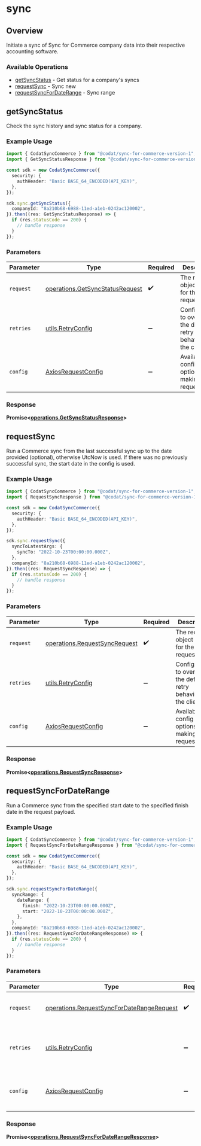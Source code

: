 # sync

## Overview

Initiate a sync of Sync for Commerce company data into their respective accounting software.

### Available Operations

* [getSyncStatus](#getsyncstatus) - Get status for a company's syncs
* [requestSync](#requestsync) - Sync new
* [requestSyncForDateRange](#requestsyncfordaterange) - Sync range

## getSyncStatus

Check the sync history and sync status for a company.

### Example Usage

```typescript
import { CodatSyncCommerce } from "@codat/sync-for-commerce-version-1";
import { GetSyncStatusResponse } from "@codat/sync-for-commerce-version-1/dist/sdk/models/operations";

const sdk = new CodatSyncCommerce({
  security: {
    authHeader: "Basic BASE_64_ENCODED(API_KEY)",
  },
});

sdk.sync.getSyncStatus({
  companyId: "8a210b68-6988-11ed-a1eb-0242ac120002",
}).then((res: GetSyncStatusResponse) => {
  if (res.statusCode == 200) {
    // handle response
  }
});
```

### Parameters

| Parameter                                                                          | Type                                                                               | Required                                                                           | Description                                                                        |
| ---------------------------------------------------------------------------------- | ---------------------------------------------------------------------------------- | ---------------------------------------------------------------------------------- | ---------------------------------------------------------------------------------- |
| `request`                                                                          | [operations.GetSyncStatusRequest](../../models/operations/getsyncstatusrequest.md) | :heavy_check_mark:                                                                 | The request object to use for the request.                                         |
| `retries`                                                                          | [utils.RetryConfig](../../models/utils/retryconfig.md)                             | :heavy_minus_sign:                                                                 | Configuration to override the default retry behavior of the client.                |
| `config`                                                                           | [AxiosRequestConfig](https://axios-http.com/docs/req_config)                       | :heavy_minus_sign:                                                                 | Available config options for making requests.                                      |


### Response

**Promise<[operations.GetSyncStatusResponse](../../models/operations/getsyncstatusresponse.md)>**


## requestSync

Run a Commerce sync from the last successful sync up to the date provided (optional), otherwise UtcNow is used.
If there was no previously successful sync, the start date in the config is used.

### Example Usage

```typescript
import { CodatSyncCommerce } from "@codat/sync-for-commerce-version-1";
import { RequestSyncResponse } from "@codat/sync-for-commerce-version-1/dist/sdk/models/operations";

const sdk = new CodatSyncCommerce({
  security: {
    authHeader: "Basic BASE_64_ENCODED(API_KEY)",
  },
});

sdk.sync.requestSync({
  syncToLatestArgs: {
    syncTo: "2022-10-23T00:00:00.000Z",
  },
  companyId: "8a210b68-6988-11ed-a1eb-0242ac120002",
}).then((res: RequestSyncResponse) => {
  if (res.statusCode == 200) {
    // handle response
  }
});
```

### Parameters

| Parameter                                                                      | Type                                                                           | Required                                                                       | Description                                                                    |
| ------------------------------------------------------------------------------ | ------------------------------------------------------------------------------ | ------------------------------------------------------------------------------ | ------------------------------------------------------------------------------ |
| `request`                                                                      | [operations.RequestSyncRequest](../../models/operations/requestsyncrequest.md) | :heavy_check_mark:                                                             | The request object to use for the request.                                     |
| `retries`                                                                      | [utils.RetryConfig](../../models/utils/retryconfig.md)                         | :heavy_minus_sign:                                                             | Configuration to override the default retry behavior of the client.            |
| `config`                                                                       | [AxiosRequestConfig](https://axios-http.com/docs/req_config)                   | :heavy_minus_sign:                                                             | Available config options for making requests.                                  |


### Response

**Promise<[operations.RequestSyncResponse](../../models/operations/requestsyncresponse.md)>**


## requestSyncForDateRange

Run a Commerce sync from the specified start date to the specified finish date in the request payload.

### Example Usage

```typescript
import { CodatSyncCommerce } from "@codat/sync-for-commerce-version-1";
import { RequestSyncForDateRangeResponse } from "@codat/sync-for-commerce-version-1/dist/sdk/models/operations";

const sdk = new CodatSyncCommerce({
  security: {
    authHeader: "Basic BASE_64_ENCODED(API_KEY)",
  },
});

sdk.sync.requestSyncForDateRange({
  syncRange: {
    dateRange: {
      finish: "2022-10-23T00:00:00.000Z",
      start: "2022-10-23T00:00:00.000Z",
    },
  },
  companyId: "8a210b68-6988-11ed-a1eb-0242ac120002",
}).then((res: RequestSyncForDateRangeResponse) => {
  if (res.statusCode == 200) {
    // handle response
  }
});
```

### Parameters

| Parameter                                                                                              | Type                                                                                                   | Required                                                                                               | Description                                                                                            |
| ------------------------------------------------------------------------------------------------------ | ------------------------------------------------------------------------------------------------------ | ------------------------------------------------------------------------------------------------------ | ------------------------------------------------------------------------------------------------------ |
| `request`                                                                                              | [operations.RequestSyncForDateRangeRequest](../../models/operations/requestsyncfordaterangerequest.md) | :heavy_check_mark:                                                                                     | The request object to use for the request.                                                             |
| `retries`                                                                                              | [utils.RetryConfig](../../models/utils/retryconfig.md)                                                 | :heavy_minus_sign:                                                                                     | Configuration to override the default retry behavior of the client.                                    |
| `config`                                                                                               | [AxiosRequestConfig](https://axios-http.com/docs/req_config)                                           | :heavy_minus_sign:                                                                                     | Available config options for making requests.                                                          |


### Response

**Promise<[operations.RequestSyncForDateRangeResponse](../../models/operations/requestsyncfordaterangeresponse.md)>**

